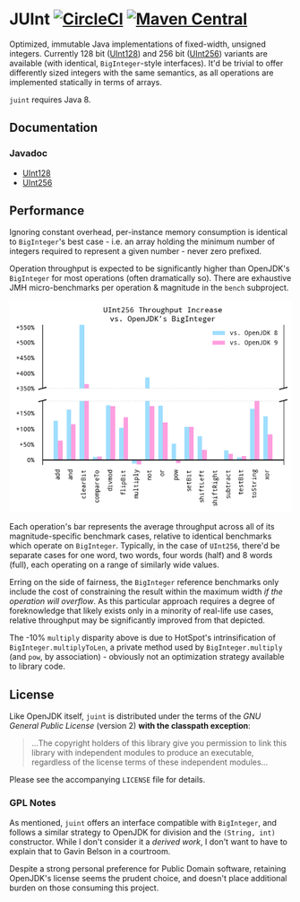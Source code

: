 # JUInt [![CircleCI](https://circleci.com/gh/nervous-systems/juint/tree/master.png?style=shield&circle-token=6f13ee621838019658e21ab69a65f3fe7743401f)](https://circleci.com/gh/nervous-systems/juint/tree/master) [![Maven Central](https://maven-badges.herokuapp.com/maven-central/io.nervous/juint/badge.svg)](https://maven-badges.herokuapp.com/maven-central/io.nervous/juint)

Optimized, immutable Java implementations of fixed-width, unsigned integers.
Currently 128 bit
([UInt128](https://nervous.io/doc/juint/io/nervous/juint/UInt128.html)) and 256
bit ([UInt256](https://nervous.io/doc/juint/io/nervous/juint/UInt256.html))
variants are available (with identical, `BigInteger`-style interfaces).  It'd be
trivial to offer differently sized integers with the same semantics, as all
operations are implemented statically in terms of arrays.

`juint` requires Java 8.

## Documentation
### Javadoc
 - [UInt128](https://nervous.io/doc/juint/io/nervous/juint/UInt128.html)
 - [UInt256](https://nervous.io/doc/juint/io/nervous/juint/UInt256.html)

## Performance

Ignoring constant overhead, per-instance memory consumption is identical to
`BigInteger`'s best case - i.e. an array holding the minimum number of integers
required to represent a given number - never zero prefixed.

Operation throughput is expected to be significantly higher than OpenJDK's
`BigInteger` for most operations (often dramatically so).  There are exhaustive
JMH micro-benchmarks per operation & magnitude in the `bench` subproject.

![graph](static/uint256.png)

Each operation's bar represents the average throughput across all of its
magnitude-specific benchmark cases, relative to identical benchmarks which
operate on `BigInteger`.  Typically, in the case of `UInt256`, there'd be
separate cases for one word, two words, four words (half) and 8 words (full),
each operating on a range of similarly wide values.

Erring on the side of fairness, the `BigInteger` reference benchmarks only
include the cost of constraining the result within the maximum width _if the
operation will overflow_.  As this particular approach requires a degree of
foreknowledge that likely exists only in a minority of real-life use cases,
relative throughput may be significantly improved from that depicted.

The -10% `multiply` disparity above is due to HotSpot's intrinsification of
`BigInteger.multiplyToLen`, a private method used by `BigInteger.multiply` (and
`pow`, by association) - obviously not an optimization strategy available to
library code.

## License

Like OpenJDK itself, `juint` is distributed under the terms of the _GNU General
Public License_ (version 2) **with the classpath exception**:

> ...The copyright holders of this library give you permission to link this
> library with independent modules to produce an executable, regardless of the
> license terms of these independent modules...

Please see the accompanying `LICENSE` file for details.

### GPL Notes

As mentioned, `juint` offers an interface compatible with `BigInteger`, and
follows a similar strategy to OpenJDK for division and the `(String, int)`
constructor.  While I don't consider it a _derived work_, I don't want to have
to explain that to Gavin Belson in a courtroom.

Despite a strong personal preference for Public Domain software, retaining
OpenJDK's license seems the prudent choice, and doesn't place additional burden
on those consuming this project.
